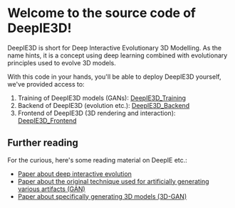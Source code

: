 # Welcome to the source code of DeepIE3D!

DeepIE3D is short for Deep Interactive Evolutionary 3D Modelling. As the name hints, it is a concept using deep learning combined with evolutionary principles used to evolve 3D models.

With this code in your hands, you'll be able to deploy DeepIE3D yourself, we've provided access to:

1. Training of DeepIE3D models (GANs): [DeepIE3D_Training](DeepIE3D_Training)
2. Backend of DeepIE3D (evolution etc.): [DeepIE3D_Backend](DeepIE3D_Backend)
3. Frontend of DeepIE3D (3D rendering and interaction): [DeepIE3D_Frontend](DeepIE3D_Frontend)

## Further reading

For the curious, here's some reading material on DeepIE etc.:

* [Paper about deep interactive evolution](https://arxiv.org/pdf/1801.08230.pdf)
* [Paper about the original technique used for artificially generating various artifacts (GAN)](https://arxiv.org/pdf/1406.2661.pdf)
* [Paper about specifically generating 3D models (3D-GAN)](https://papers.nips.cc/paper/6096-learning-a-probabilistic-latent-space-of-object-shapes-via-3d-generative-adversarial-modeling.pdf)
